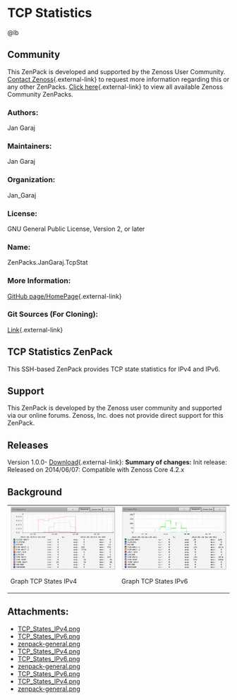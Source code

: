 # TCP Statistics

@lb[](img/zenpack-zenpack-general.png)

## Community

This ZenPack is developed and supported by the Zenoss User Community.
[Contact Zenoss](https://tryit.zenoss.com/zenpack-contact/){.external-link} to
request more information regarding this or any other ZenPacks. [Click here](https://zenoss.com/product/zenpacks?f%5B0%5D=im_field_zenpack_category:1021){.external-link} to
view all available Zenoss Community ZenPacks.

### Authors:

Jan Garaj

### Maintainers:

Jan Garaj

### Organization:

Jan_Garaj

### License:

GNU General Public License, Version 2, or later

### Name:

ZenPacks.JanGaraj.TcpStat

### More Information:

[GitHub page/HomePage](https://github.com/monitoringartist/ZenPacks.JanGaraj.TcpStat){.external-link}

### Git Sources (For Cloning):

[Link](https://github.com/monitoringartist/ZenPacks.JanGaraj.TcpStat){.external-link}

## TCP Statistics ZenPack

This SSH-based ZenPack provides TCP state statistics for IPv4 and IPv6.

## Support

This ZenPack is developed by the Zenoss user community and supported via
our online forums. Zenoss, Inc. does not provide direct support for this
ZenPack.

## Releases

Version 1.0.0- [Download](https://storage.googleapis.com/zenpacks/ZenPacks.JanGaraj.TcpStat/1.0.0/ZenPacks.JanGaraj.TcpStat-1.0.0.egg){.external-link}:   **Summary of changes:** Init release:   Released on 2014/06/07:   Compatible with Zenoss Core 4.2.x

## Background

<table>
<colgroup>
<col />
<col />
</colgroup>
<tbody>
<tr markdown="1">
<td>

<img src="img/zenpack-tcp_states_ipv4.png" />

Graph TCP States IPv4

</td>
<td>

<img src="img/zenpack-tcp_states_ipv6.png" />

Graph TCP States IPv6

</td>
</tr>
</tbody>
</table>

## Attachments:

-   [TCP_States_IPv4.png](img/zenpack-tcp_states_ipv4.png)
-   [TCP_States_IPv6.png](img/zenpack-tcp_states_ipv6.png)
-   [zenpack-general.png](img/zenpack-zenpack-general.png)
-   [TCP_States_IPv4.png](img/zenpack-tcp_states_ipv4.png)
-   [TCP_States_IPv6.png](img/zenpack-tcp_states_ipv6.png)
-   [zenpack-general.png](img/zenpack-zenpack-general.png)
-   [TCP_States_IPv6.png](img/zenpack-tcp_states_ipv6.png)
-   [TCP_States_IPv4.png](img/zenpack-tcp_states_ipv4.png)
-   [zenpack-general.png](img/zenpack-zenpack-general.png)

